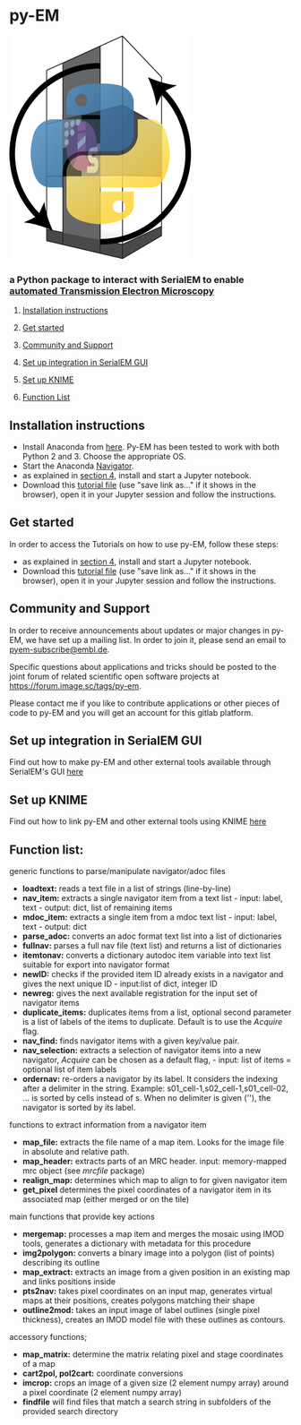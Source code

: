 # py-EM

![py-EM](doc/images/py-EM.png "py-EM Logo")



### a Python package to interact with SerialEM to enable [automated Transmission Electron Microscopy](https://doi.org/10.1038/s41592-019-0396-9)

1. [Installation instructions](#installation)

2. [Get started](#tutorials)

3. [Community and Support](#community)

4. [Set up integration in SerialEM GUI](https://git.embl.de/schorb/pyem/blob/master/doc/serialemtools.md)

5. [Set up KNIME](https://git.embl.de/schorb/pyem/blob/master/doc/knime.md) 

6. [Function List](#Functions)



## Installation instructions<a name="installation"></a>

- Install Anaconda from [here](https://www.anaconda.com/download/ "Download Anaconda"). Py-EM has been tested to work with both Python 2 and 3. Choose the appropriate OS.
- Start the Anaconda [Navigator](http://docs.anaconda.com/anaconda/user-guide/getting-started/ "Getting started with Anaconda").
- as explained in [section 4](http://docs.anaconda.com/anaconda/user-guide/getting-started/#run-python-in-a-jupyter-notebook "Run Python in a Jupyter Notebook"), install and start a Jupyter notebook.
- Download this [tutorial file](https://git.embl.de/schorb/pyem/raw/master/pyEM.ipynb?inline=false) (use "save link as..." if it shows in the browser), open it in your Jupyter session and follow the instructions.

## Get started<a name="tutorials"></a>
In order to access the Tutorials on how to use py-EM, follow these steps:

- as explained in [section 4](http://docs.anaconda.com/anaconda/user-guide/getting-started/#run-python-in-a-jupyter-notebook "Run Python in a Jupyter Notebook"), install and start a Jupyter notebook.
- Download this [tutorial file](https://git.embl.de/schorb/pyem/raw/master/pyEM.ipynb?inline=false) (use "save link as..." if it shows in the browser), open it in your Jupyter session and follow the instructions.

## Community and Support<a name="community"></a>

In order to receive announcements about updates or major changes in py-EM, we have set up a mailing list. In order to join it, please send an email to pyem-subscribe@embl.de.

Specific questions about applications and tricks should be posted to the joint forum of related scientific open software projects at https://forum.image.sc/tags/py-em.

Please contact me if you like to contribute applications or other pieces of code to py-EM and you will get an account for this gitlab platform.


## Set up integration in SerialEM GUI

Find out how to make py-EM and other external tools available through SerialEM's GUI [here](https://git.embl.de/schorb/pyem/blob/master/doc/serialemtools.md)

## Set up KNIME

Find out how to link py-EM and other external tools using KNIME [here](https://git.embl.de/schorb/pyem/blob/master/doc/knime.md)



## Function list:<a name="Functions"></a>

generic functions to parse/manipulate navigator/adoc files

- **loadtext:**  reads a text file in a list of strings (line-by-line)
- **nav_item:**  extracts a single navigator item from a text list - input: label, text - output: dict, list of remaining items
- **mdoc_item:**  extracts a single item from a mdoc text list - input: label, text - output: dict
- **parse_adoc:**  converts an adoc format text list into a list of dictionaries
- **fullnav:**  parses a full nav file (text list) and returns a list of dictionaries
- **itemtonav:**  converts a dictionary autodoc item variable into text list suitable for export into navigator format
- **newID:**  checks if the provided item ID already exists in a navigator and gives the next unique ID - input:list of dict, integer ID
- **newreg:** gives the next available registration for the input set of navigator items 
- **duplicate_items:** duplicates items from a list, optional second parameter is a list of labels of the items to duplicate. Default is to use the _Acquire_ flag. 
- **nav_find:** finds navigator items with a given key/value pair.
- **nav_selection:**  extracts a selection of navigator items into a new navigator, _Acquire_ can be chosen as a default flag, - input: list of items = optional list of item labels
- **ordernav:**  re-orders a navigator by its label. It considers the indexing after a delimiter in the string. Example: s01_cell-1,s02_cell-1,s01_cell-02, ... is sorted by cells instead of s. When no delimiter is given (''), the navigator is sorted by its label.

functions to extract information from a navigator item

- **map_file:**  extracts the file name of a map item. Looks for the image file in absolute and relative path.
- **map_header:**  extracts parts of an MRC header. input: memory-mapped mrc object (see _mrcfile_ package)
- **realign_map:**  determines which map to align to for given navigator item
- **get_pixel** determines the pixel coordinates of a navigator item in its associated map (either merged or on the tile) 

main functions that provide key actions

- **mergemap:**  processes a map item and merges the mosaic using IMOD tools, generates a dictionary with metadata for this procedure
- **img2polygon:**  converts a binary image into a polygon (list of points) describing its outline
- **map_extract:**  extracts an image from a given position in an existing map and links positions inside
- **pts2nav:**  takes pixel coordinates on an input map, generates virtual maps at their positions, creates polygons matching their shape
- **outline2mod:**  takes an input image of label outlines (single pixel thickness), creates an IMOD model file with these outlines as contours.


accessory functions;

- **map_matrix:**  determine the matrix relating pixel and stage coordinates of a map
- **cart2pol, pol2cart:** coordinate conversions
- **imcrop:**  crops an image of a given size (2 element numpy array) around a pixel coordinate (2 element numpy array)
- **findfile** will find files that match a search string in subfolders of the provided search directory
    
   